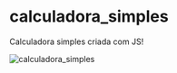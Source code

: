 # calculadora_simples
Calculadora simples criada com JS!

![calculadora_simples](https://user-images.githubusercontent.com/80538008/166989289-a4b0a995-b48d-4848-9cfa-6f2519dcca28.PNG)
